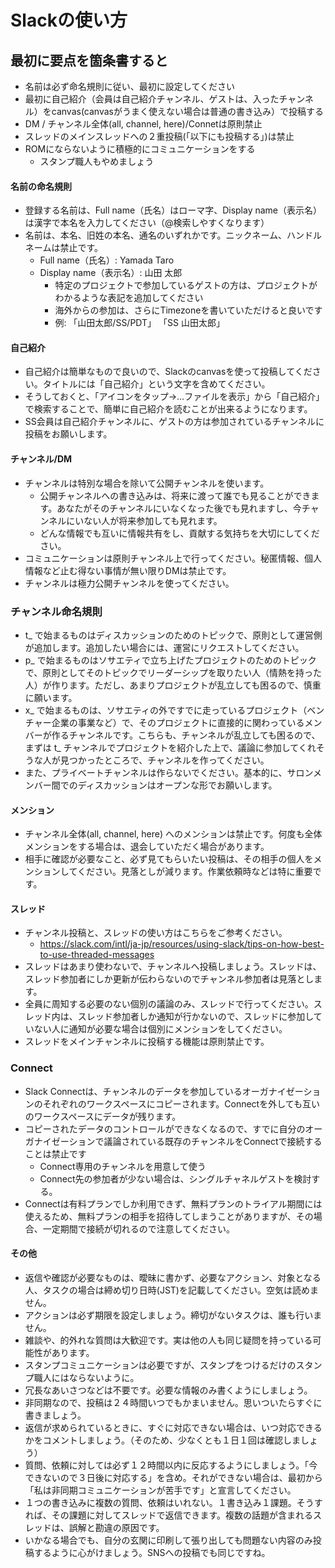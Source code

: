 # Slackの使い方

## 最初に要点を箇条書すると
- 名前は必ず命名規則に従い、最初に設定してください
- 最初に自己紹介（会員は自己紹介チャンネル、ゲストは、入ったチャンネル）をcanvas(canvasがうまく使えない場合は普通の書き込み）で投稿する
- DM / チャンネル全体(all, channel, here)/Connetは原則禁止
- スレッドのメインスレッドへの２重投稿(「以下にも投稿する」)は禁止
- ROMにならないように積極的にコミュニケーションをする
  - スタンプ職人もやめましょう

#### 名前の命名規則
- 登録する名前は、Full name（氏名）はローマ字、Display name（表示名）は漢字で本名を入力してください（@検索しやすくなります）
- 名前は、本名、旧姓の本名、通名のいずれかです。ニックネーム、ハンドルネームは禁止です。
  - Full name（氏名）: Yamada Taro
  - Display name（表示名）: 山田 太郎
    - 特定のプロジェクトで参加しているゲストの方は、プロジェクトがわかるような表記を追加してください
    - 海外からの参加は、さらにTimezoneを書いていただけると良いです
    - 例: 「山田太郎/SS/PDT」 「SS 山田太郎」


#### 自己紹介
- 自己紹介は簡単なもので良いので、Slackのcanvasを使って投稿してください。タイトルには「自己紹介」という文字を含めてください。
- そうしておくと、「アイコンをタップ→...ファイルを表示」から「自己紹介」で検索することで、簡単に自己紹介を読むことが出来るようになります。
- SS会員は自己紹介チャンネルに、ゲストの方は参加されているチャンネルに投稿をお願いします。

#### チャンネル/DM
- チャンネルは特別な場合を除いて公開チャンネルを使います。
  - 公開チャンネルへの書き込みは、将来に渡って誰でも見ることができます。あなたがそのチャンネルにいなくなった後でも見れますし、今チャンネルにいない人が将来参加しても見れます。
  - どんな情報でも互いに情報共有をし、貢献する気持ちを大切にしてください。
- コミュニケーションは原則チャンネル上で行ってください。秘匿情報、個人情報など止む得ない事情が無い限りDMは禁止です。
- チャンネルは極力公開チャンネルを使ってください。

### チャンネル命名規則
- t_ で始まるものはディスカッションのためのトピックで、原則として運営側が追加します。追加したい場合には、運営にリクエストしてください。
- p_ で始まるものはソサエティで立ち上げたプロジェクトのためのトピックで、原則としてそのトピックでリーダーシップを取りたい人（情熱を持った人）が作ります。ただし、あまりプロジェクトが乱立しても困るので、慎重に願います。
- x_ で始まるものは、ソサエティの外ですでに走っているプロジェクト（ベンチャー企業の事業など）で、そのプロジェクトに直接的に関わっているメンバーが作るチャンネルです。こちらも、チャンネルが乱立しても困るので、まずは t_ チャンネルでプロジェクトを紹介した上で、議論に参加してくれそうな人が見つかったところで、チャンネルを作ってください。
- また、プライベートチャンネルは作らないでください。基本的に、サロンメンバー間でのディスカッションはオープンな形でお願いします。


#### メンション
- チャンネル全体(all, channel, here) へのメンションは禁止です。何度も全体メンションをする場合は、退会していただく場合があります。
- 相手に確認が必要なこと、必ず見てもらいたい投稿は、その相手の個人をメンションしてください。見落としが減ります。作業依頼時などは特に重要です。

#### スレッド
- チャンネル投稿と、スレッドの使い方はこちらをご参考ください。
  - https://slack.com/intl/ja-jp/resources/using-slack/tips-on-how-best-to-use-threaded-messages
- スレッドはあまり使わないで、チャンネルへ投稿しましょう。スレッドは、スレッド参加者にしか更新が伝わらないのでチャンネル参加者は見落とします。
- 全員に周知する必要のない個別の議論のみ、スレッドで行ってください。スレッド内は、スレッド参加者しか通知が行かないので、スレッドに参加していない人に通知が必要な場合は個別にメンションをしてください。
- スレッドをメインチャンネルに投稿する機能は原則禁止です。

### Connect
- Slack Connectは、チャンネルのデータを参加しているオーガナイゼーションのそれぞれのワークスペースにコピーされます。Connectを外しても互いのワークスペースにデータが残ります。
- コピーされたデータのコントロールができなくなるので、すでに自分のオーガナイゼーションで議論されている既存のチャンネルをConnectで接続することは禁止です
  - Connect専用のチャンネルを用意して使う
  - Connect先の参加者が少ない場合は、シングルチャネルゲストを検討する。
- Connectは有料プランでしか利用できず、無料プランのトライアル期間には使えるため、無料プランの相手を招待してしまうことがありますが、その場合、一定期間で接続が切れるので注意してください。

#### その他
- 返信や確認が必要なものは、曖昧に書かず、必要なアクション、対象となる人、タスクの場合は締め切り日時(JST)を記載してください。空気は読めません。
- アクションは必ず期限を設定しましょう。締切がないタスクは、誰も行いません。
- 雑談や、的外れな質問は大歓迎です。実は他の人も同じ疑問を持っている可能性があります。
- スタンプコミュニケーションは必要ですが、スタンプをつけるだけのスタンプ職人にはならないように。
- 冗長なあいさつなどは不要です。必要な情報のみ書くようにしましょう。
- 非同期なので、投稿は２４時間いつでもかまいません。思いついたらすぐに書きましょう。
- 返信が求められているときに、すぐに対応できない場合は、いつ対応できるかをコメントしましょう。（そのため、少なくとも１日１回は確認しましょう）
- 質問、依頼に対しては必ず１２時間以内に反応するようにしましょう。「今できないので３日後に対応する」を含め。それができない場合は、最初から「私は非同期コミュニケーションが苦手です」と宣言してください。
- １つの書き込みに複数の質問、依頼はいれない。１書き込み１課題。そうすれば、その課題に対してスレッドで返信できます。複数の話題が含まれるスレッドは、誤解と勘違の原因です。
- いかなる場合でも、自分の玄関に印刷して張り出しても問題ない内容のみ投稿するように心がけましょう。SNSへの投稿でも同じですね。
